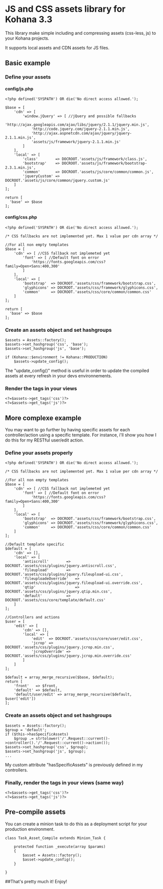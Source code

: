 # JS and CSS assets library for Kohana 3.3

This library make simple including and compressing assets (css-less, js) to your Kohana projects.

It supports local assets and CDN assets for JS files.

## Basic example

### Define your assets

#### config/js.php

```
<?php defined('SYSPATH') OR die('No direct access allowed.');

$base = [
	'cdn' => [
		'window.jQuery' => [ //jQuery and possible fallbacks
			'http://ajax.googleapis.com/ajax/libs/jquery/2.1.1/jquery.min.js',
			'http://code.jquery.com/jquery-2.1.1.min.js',
			'http://ajax.aspnetcdn.com/ajax/jquery/jquery-2.1.1.min.js',
			'assets/js/framework/jquery-2.1.1.min.js'
		]
	],
	'local' => [
		'class'        => DOCROOT.'assets/js/framework/class.js',
		'bootstrap'    => DOCROOT.'assets/js/framework/bootstrap-2.3.1.min.js',
		'common'       => DOCROOT.'assets/js/core/common/common.js',
		'jqueryCustom' => DOCROOT.'assets/js/core/common/jquery.custom.js'
	]
];

return [
  'base' => $base
];
```

#### config/css.php
```
<?php defined('SYSPATH') OR die('No direct access allowed.');

/* CSS fallbacks are not implemented yet. Max 1 value per cdn array */

//For all non empty templates
$base = [
	'cdn' => [ //CSS fallback not implemeted yet
		'font' => [ //Default font on error
			'https://fonts.googleapis.com/css?family=Open+Sans:400,300'
		]
	],
	'local' => [
		'bootstrap'  => DOCROOT.'assets/css/framework/bootstrap.css',
		'glyphicons' => DOCROOT.'assets/css/framework/glyphicons.css',
		'common'     => DOCROOT.'assets/css/core/common/common.css'
	]
];

return [
  'base' => $base
];
```

### Create an assets object and set hashgroups

```
$assets = Assets::factory();
$assets->set_hashgroup('css', 'base');
$assets->set_hashgroup('js', 'base');

if (Kohana::$environment != Kohana::PRODUCTION)
	$assets->update_config();
```
The "update_config()" method is useful in order to update the compiled assets at every refresh in your devs environnements.

### Render the tags in your views

```
<?=$assets->get_tags('css')?>
<?=$assets->get_tags('js')?>
```

## More complexe example

You may want to go further by having specific assets for each controller/action using a specific template. For instance, i'll show you how I do this for my RESTful user/edit action.

### Define your assets properly

```
<?php defined('SYSPATH') OR die('No direct access allowed.');

/* CSS fallbacks are not implemented yet. Max 1 value per cdn array */

//For all non empty templates
$base = [
	'cdn' => [ //CSS fallback not implemeted yet
		'font' => [ //Default font on error
			'https://fonts.googleapis.com/css?family=Open+Sans:400,300'
		]
	],
	'local' => [
		'bootstrap'  => DOCROOT.'assets/css/framework/bootstrap.css',
		'glyphicons' => DOCROOT.'assets/css/framework/glyphicons.css',
		'common'     => DOCROOT.'assets/css/core/common/common.css'
	]
];

//Default template specific
$default = [
	'cdn' => [],
	'local' => [
		'antiscroll' 		=> DOCROOT.'assets/css/plugins/jquery.antiscroll.css',
		'fileupload' 		=> DOCROOT.'assets/css/plugins/jquery.fileupload-ui.css',
		'fileuploadeOverride' 	=> DOCROOT.'assets/css/plugins/jquery.fileupload-ui.override.css',
		'qtip'                	=> DOCROOT.'assets/css/plugins/jquery.qtip.min.css',
		'default'    		=> DOCROOT.'assets/css/core/template/default.css'
	]
];

//Controllers and actions
$user = [
	'edit' => [
		'cdn' => [],
		'local' => [
			'edit'  => DOCROOT.'assets/css/core/user/edit.css',
			'jcrop' => DOCROOT.'assets/css/plugins/jquery.jcrop.min.css',
			'jcropOverride' => DOCROOT.'assets/css/plugins/jquery.jcrop.min.override.css'
		]
	]
];

$default = array_merge_recursive($base, $default);
return [
  	'front'   => $front,
	'default' => $default,
 	'default/user/edit' => array_merge_recursive($default, $user['edit'])
];
```

### Create an assets object and set hashgroups

```
$assets = Assets::factory();
$group = 'default';
if ($this->hasSpecificAssets)
	$group .= strtolower('/'.Request::current()->controller().'/'.Request::current()->action());
$assets->set_hashgroup('css', $group);
$assets->set_hashgroup('js', $group);
...
```
My custom attribute "hasSpecificAssets" is previously defined in my controllers.

### Finally, render the tags in your views (same way)

```
<?=$assets->get_tags('css')?>
<?=$assets->get_tags('js')?>
```

## Pre-compile assets

You can create a minion task to do this as a deployment script for your production environment.

```
class Task_Asset_Compile extends Minion_Task {

	protected function _execute(array $params)
	{
		$asset = Assets::factory();
		$asset->update_config();
	}

}
```

##That's pretty much it! Enjoy!
